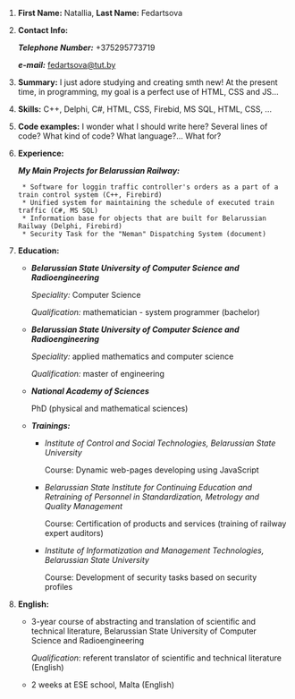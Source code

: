 1. **First Name:** Natallia, **Last Name:** Fedartsova
1. **Contact Info:**

     ***Telephone Number:*** +375295773719
     
     ***e-mail:*** fedartsova@tut.by
1. **Summary:**
     I just adore studying and creating smth new!
     At the present time, in programming, my goal is a perfect use of HTML, CSS and JS... 
1. **Skills:**
     C++, Delphi, C#, HTML, CSS, Firebid, MS SQL, HTML, CSS, ...
1. **Code examples:** 
     I wonder what I should write here? Several lines of code? What kind of code? What language?... What for?
1. **Experience:**

     ***My Main Projects for Belarussian Railway:***
     
        * Software for loggin traffic controller's orders as a part of a train control system (C++, Firebird)
        * Unified system for maintaining the schedule of executed train traffic (C#, MS SQL)
        * Information base for objects that are built for Belarussian Railway (Delphi, Firebird)
        * Security Task for the "Neman" Dispatching System (document)
1. **Education:**

     * ***Belarussian State University of Computer Science and Radioengineering***
     
         _Speciality:_ Computer Science
         
         _Qualification:_ mathematician - system programmer (bachelor)
     * ***Belarussian State University of Computer Science and Radioengineering***
     
         _Speciality:_ applied mathematics and computer science
         
         _Qualification:_ master of engineering
     * ***National Academy of Sciences***
     
          PhD (physical and mathematical sciences)
     * ***Trainings:***
          * _Institute of Control and Social Technologies, Belarussian State University_
          
            Course: Dynamic web-pages developing using JavaScript
          * _Belarussian State Institute for Continuing Education and Retraining of Personnel in Standardization, Metrology and Quality Management_
          
            Course: Certification of products and services (training of railway expert auditors)
          * _Institute of Informatization and Management Technologies, Belarussian State University_
          
            Course: Development of security tasks based on security profiles
1. **English:**
     * 3-year course of abstracting and translation of scientific and technical literature, Belarussian State University of Computer Science and Radioengineering
     
       _Qualification_: referent translator of scientific and technical literature (English)
     * 2 weeks at ESE school, Malta (English)
